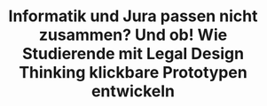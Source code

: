 ---
id: "studdigilab-03-spotlight" # nochmal überlegen
method: "Seminar"
institution: "Fakultät für Rechtswissenschaft, HUL Schreibzentrum, Fakultät für Mathematik, Informatik & Naturwissenschaften"
title: "Informatik und Jura passen nicht zusammen? Und ob! Wie Studierende mit Legal Design Thinking klickbare Prototypen entwickeln"
title_project:
title_short: "Innovation by Legal Design Thinking – Studentisches Digitalisierungslabor"
period: "Apr 22 ­­- Jul 24 (27 months)"
foerderlinie: "Transferorientierte Data Literacy"
round: "1 & 2"
filter: "spotlights"
lecture2go: "70553"
uhh_url: "https://www.hcl.uni-hamburg.de/ddlitlab/data-literacy-lehrlabor/spotlight-dl-lehrlabor-interviewreihe/spotlight-folge-02.html"
contributors: "Maimon Thiems"
mentor: "Anton Sefkow, Lukas Musumeci, Marten Borchers"
quote:
spotlight_interview: "Ja"
text: |
    Die Erfahrung im Berufsleben zeigt: Digitale Anwendungen kommen bei der Entwicklung kaum ohne einen juristischen Blick aus. Im Studium sieht es mit dieser interdisziplinären Arbeit aber schlecht aus. Nur sehr selten kommen Jura- und Informatikstudierende im Laufe ihrer Ausbildung für gemeinsame Projektarbeiten zusammen. Damit entgehen ihnen wichtige berufsrelevante Erfahrungen.

    Lukas Musumeci, Anton Sefkow und Marten Borchers wollen das ändern und haben sich in einer (nur auf den ersten Blick) ungewöhnlichen Kombination zusammen gefunden und gemeinsam das Lehrprojekt „Innovation by Legal Design Thinking – Studentisches Digitalisierungslabor“ ins Leben gerufen.

    Das Projekt wurde über zwei Förderrunden hinweg insgesamt in drei Jahren am Digital and Data Literacy in Teaching Lab (kurz: DDLitLab) gefördert und an der Fakultät für Rechtswissenschaft sowie am Fachbereich Informatik der Universität Hamburg bereits in mehreren Semestern erfolgreich durchgeführt.
    In diesem Interview berichten die drei vom Aufbau des Seminars, der Zusammenarbeit mit externen Partnerorganisationen und davon, welche Entwicklungen die Studierenden dabei durchlaufen sind. 

    Das Ziel: Mittels eines No-Code-Tools und in enger Abstimmung mit externen Praxispartner:innen entwickeln Studierende der Rechtswissenschaft und der Informatik gemeinsam digitale Anwendungen und reflektieren dabei ihren Lernweg von Anfang bis zum Ende mit. In Kooperation mit Einrichtungen wie der Caritas oder der lagfa (Landesarbeitsgemeinschaft der Freiwilligenagenturen in Hamburg) durchlaufen Studierende so interdisziplinäre Arbeits- und Kommunikationsprozesse, die sie auf die spätere Berufswelt vorbereiten.

image: "https://assets.rrz.uni-hamburg.de/instance_assets/zentrale/20682414/spotlight-data-literacy-lehrlabor--03--trio--733x414px-395611bd38d72e333120496e0a64b402eab8e189.png"
image_credit: "UHH / Pawlowski"
link_external:
stine:
podcast: "https://www.pod.uni-hamburg.de/1/blog/16__/file/10/s/webplayer/c/episode/Dynamisches-Trio_Podcast_final.mp3"
---